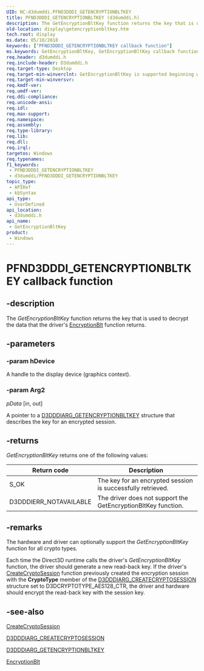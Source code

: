 ```yaml
---
UID: NC:d3dumddi.PFND3DDDI_GETENCRYPTIONBLTKEY
title: PFND3DDDI_GETENCRYPTIONBLTKEY (d3dumddi.h)
description: The GetEncryptionBltKey function returns the key that is used to decrypt the data that the driver's EncryptionBlt function returns.
old-location: display\getencryptionbltkey.htm
tech.root: display
ms.date: 05/10/2018
keywords: ["PFND3DDDI_GETENCRYPTIONBLTKEY callback function"]
ms.keywords: GetEncryptionBltKey, GetEncryptionBltKey callback function [Display Devices], PFND3DDDI_GETENCRYPTIONBLTKEY, PFND3DDDI_GETENCRYPTIONBLTKEY callback, UserModeDisplayDriver_Functions_c20ad527-141e-404f-a52e-47b893b2a2bb.xml, d3dumddi/GetEncryptionBltKey, display.getencryptionbltkey
req.header: d3dumddi.h
req.include-header: D3dumddi.h
req.target-type: Desktop
req.target-min-winverclnt: GetEncryptionBltKey is supported beginning with the Windows 7 operating system.
req.target-min-winversvr: 
req.kmdf-ver: 
req.umdf-ver: 
req.ddi-compliance: 
req.unicode-ansi: 
req.idl: 
req.max-support: 
req.namespace: 
req.assembly: 
req.type-library: 
req.lib: 
req.dll: 
req.irql: 
targetos: Windows
req.typenames: 
f1_keywords:
 - PFND3DDDI_GETENCRYPTIONBLTKEY
 - d3dumddi/PFND3DDDI_GETENCRYPTIONBLTKEY
topic_type:
 - APIRef
 - kbSyntax
api_type:
 - UserDefined
api_location:
 - d3dumddi.h
api_name:
 - GetEncryptionBltKey
product:
 - Windows
---
```


# PFND3DDDI_GETENCRYPTIONBLTKEY callback function


## -description

The <i>GetEncryptionBltKey</i> function returns the key that is used to decrypt the data that the driver's <a href="/windows-hardware/drivers/ddi/d3dumddi/nc-d3dumddi-pfnd3dddi_encryptionblt">EncryptionBlt</a> function returns.

## -parameters

### -param hDevice

A handle to the display device (graphics context).

### -param Arg2

*pData* [in, out]

A pointer to a <a href="/windows-hardware/drivers/ddi/d3dumddi/ns-d3dumddi-_getencryptionbltkey">D3DDDIARG_GETENCRYPTIONBLTKEY</a> structure that describes the key for an encrypted session.

## -returns

<i>GetEncryptionBltKey</i> returns one of the following values:

|Return code|Description|
|--- |--- |
|S_OK|The key for an encrypted session is successfully retrieved.|
|D3DDDIERR_NOTAVAILABLE|The driver does not support the GetEncryptionBltKey function.|

## -remarks

The hardware and driver can optionally support the <i>GetEncryptionBltKey</i> function for all crypto types.  

Each time the Direct3D runtime calls the driver's <i>GetEncryptionBltKey</i> function, the driver should generate a new read-back key. If the driver's <a href="/windows-hardware/drivers/ddi/d3d10umddi/nc-d3d10umddi-pfnd3d11_1ddi_createcryptosession">CreateCryptoSession</a> function previously created the encryption session with the <b>CryptoType</b> member of the <a href="/windows-hardware/drivers/ddi/d3dumddi/ns-d3dumddi-_d3dddiarg_createcryptosession">D3DDDIARG_CREATECRYPTOSESSION</a> structure set to D3DCRYPTOTYPE_AES128_CTR, the driver and hardware should encrypt the read-back key with the session key.

## -see-also

<a href="/windows-hardware/drivers/ddi/d3d10umddi/nc-d3d10umddi-pfnd3d11_1ddi_createcryptosession">CreateCryptoSession</a>



<a href="/windows-hardware/drivers/ddi/d3dumddi/ns-d3dumddi-_d3dddiarg_createcryptosession">D3DDDIARG_CREATECRYPTOSESSION</a>



<a href="/windows-hardware/drivers/ddi/d3dumddi/ns-d3dumddi-_getencryptionbltkey">D3DDDIARG_GETENCRYPTIONBLTKEY</a>



<a href="/windows-hardware/drivers/ddi/d3dumddi/nc-d3dumddi-pfnd3dddi_encryptionblt">EncryptionBlt</a>
